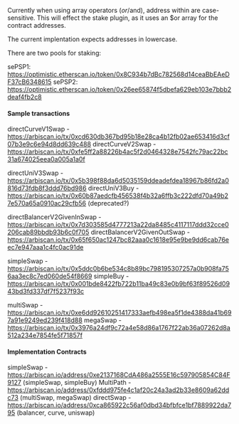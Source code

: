 Currently when using array operators ($or/$and), address within are case-sensitive. This will effect the stake plugin, as it uses an $or array for the contract addresses. 

The current implentation expects addresses in lowercase.

There are two pools for staking:

sePSP1:
https://optimistic.etherscan.io/token/0x8C934b7dBc782568d14ceaBbEAeDF37cB6348615
sePSP2:
https://optimistic.etherscan.io/token/0x26ee65874f5dbefa629eb103e7bbb2deaf4fb2c8


#### Sample transactions

directCurveV1Swap - https://arbiscan.io/tx/0xcd630db367bd95b18e28ca4b12fb02ae653416d3cf07b3e9c6e94d8dd639c488
directCurveV2Swap - https://arbiscan.io/tx/0xfe5ff2a88226b4ac5f2d0464328e7542fc79ac22bc31a674025eea0a005a1a0f

directUniV3Swap - https://arbiscan.io/tx/0x5b398f88da6d5035159ddeadefdea18967b86fd2a0816d73fdb8f3ddd76bd986
directUniV3Buy - https://arbiscan.io/tx/0x60b87aedcfb456538f4b32a6ffb3c222dfd70a49b27e570a65a0910ac29cfb56 (deprecated?)

directBalancerV2GivenInSwap - https://arbiscan.io/tx/0x7d303585d4777213a22da8485c4117117ddd32cce0206cab89bbdb93b6c0f705
directBalancerV2GivenOutSwap - https://arbiscan.io/tx/0x65f650ac1247bc82aaa0c1618e95e9be9dd6cab76eec7e947aaa1c4fc0ac91de

simpleSwap - https://arbiscan.io/tx/0x5ddc0b6be534c8b89bc798195307257a0b908fa756aa3ec8c7ed060de54f8669
simpleBuy - https://arbiscan.io/tx/0x001bde8422fb722b11ba49c83e0b9bf63f89526d0943bd3fd337df7f5237f93c

multiSwap - https://arbiscan.io/tx/0xe6dd92610251417333aefb498ea5f1de4388da41b697a91e9249ed239f418d88
megaSwap - https://arbiscan.io/tx/0x3976a24df9c72a4e58d86a1767f22ab36a07262d8a512a234e7854fe5f71857f


#### Implementation Contracts

simpleSwap - https://arbiscan.io/address/0xe2137168CdA486a2555E16c597905854C84F9127 (simpleSwap, simpleBuy)
MultiPath - https://arbiscan.io/address/0xfddd975fe4c1af20c24a3ad2b33e8609a62ddc73 (multiSwap, megaSwap)
directSwap - https://arbiscan.io/address/0xca865922c56af0dbd34bfbfce1bf7889922da795 (balancer, curve, uniswap)

